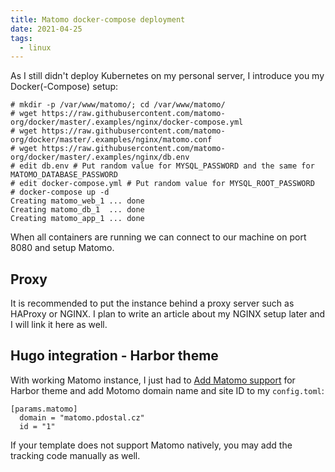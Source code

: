 ```yaml
---
title: Matomo docker-compose deployment
date: 2021-04-25
tags:
  - linux
---
```


As I still didn't deploy Kubernetes on my personal server, I introduce you my Docker(-Compose) setup:

<!--more-->

```
# mkdir -p /var/www/matomo/; cd /var/www/matomo/
# wget https://raw.githubusercontent.com/matomo-org/docker/master/.examples/nginx/docker-compose.yml 
# wget https://raw.githubusercontent.com/matomo-org/docker/master/.examples/nginx/matomo.conf 
# wget https://raw.githubusercontent.com/matomo-org/docker/master/.examples/nginx/db.env
# edit db.env # Put random value for MYSQL_PASSWORD and the same for MATOMO_DATABASE_PASSWORD
# edit docker-compose.yml # Put random value for MYSQL_ROOT_PASSWORD
# docker-compose up -d
Creating matomo_web_1 ... done
Creating matomo_db_1  ... done
Creating matomo_app_1 ... done
```

When all containers are running we can connect to our machine on port 8080 and setup Matomo.

## Proxy
It is recommended to put the instance behind a proxy server such as HAProxy or NGINX.
I plan to write an article about my NGINX setup later and I will link it here as well.

## Hugo integration - Harbor theme

With working Matomo instance, I just had to [Add Matomo support](https://github.com/matsuyoshi30/harbor/pull/102)
for Harbor theme and add Motomo domain name and site ID to my `config.toml`:

```
[params.matomo]
  domain = "matomo.pdostal.cz"
  id = "1"
```

If your template does not support Matomo natively, you may add the tracking code
manually as well.
